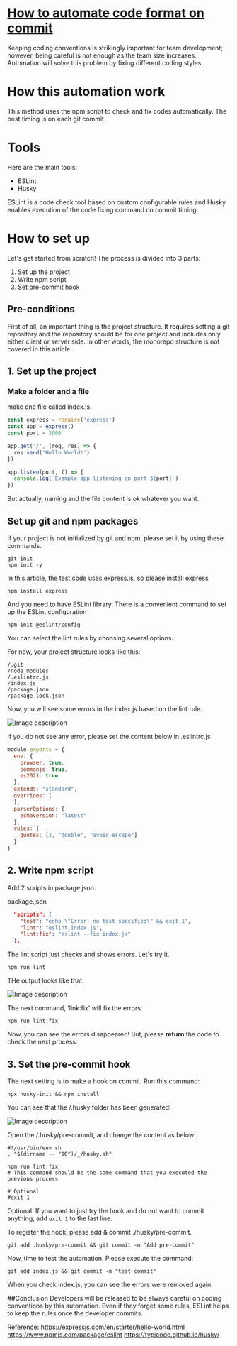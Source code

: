 # [How to automate code format on commit](https://dev.to/koich1/how-to-automate-format-your-code-on-commit-acn)


Keeping coding conventions is strikingly important for team development; however, being careful is not enough as the team size increases. Automation will solve this problem by fixing different coding styles.

# How this automation work
This method uses the npm script to check and fix codes automatically. The best timing is on each git commit.

# Tools
Here are the main tools:
- ESLint
- Husky

ESLint is a code check tool based on custom configurable rules and Husky enables execution of the code fixing command on commit timing.

# How to set up
Let's get started from scratch! The process is divided into 3 parts:

1. Set up the project
2. Write npm script
3. Set pre-commit hook

## Pre-conditions
First of all, an important thing is the project structure. It requires setting a git repository and the repository should be for one project and includes only either client or server side. In other words, the monorepo structure is not covered in this article.

## 1. Set up the project

### Make a folder and a file
make one file called index.js.
```js
const express = require('express')
const app = express()
const port = 3000

app.get('/', (req, res) => {
  res.send('Hello World!')
})

app.listen(port, () => {
  console.log(`Example app listening on port ${port}`)
})
```
But actually, naming and the file content is ok whatever you want.

## Set up git and npm packages
If your project is not initialized by git and npm, please set it by using these commands.

```
git init
npm init -y
```

In this article, the test code uses express.js, so please install express

```
npm install express
```

And you need to have ESLint library. There is a convenient command to set up the ESLint configuration

```
npm init @eslint/config
```
You can select the lint rules by choosing several options.

For now, your project structure looks like this:
```
/.git
/node_modules
/.eslintrc.js
/index.js
/package.json
/package-lock.json
```

Now, you will see some errors in the index.js based on the lint rule.


![Image description](https://dev-to-uploads.s3.amazonaws.com/uploads/articles/k99zhszq5rwgy8h7renb.png)



If you do not see any error, please set the content below in .eslintrc.js
```js
module.exports = {
  env: {
    browser: true,
    commonjs: true,
    es2021: true
  },
  extends: "standard",
  overrides: [
  ],
  parserOptions: {
    ecmaVersion: "latest"
  },
  rules: {
    quotes: [2, "double", "avoid-escape"]
  }
}
```

## 2. Write npm script

Add 2 scripts in package.json.

package.json
```json
  "scripts": {
    "test": "echo \"Error: no test specified\" && exit 1",
    "lint": "eslint index.js",
    "lint:fix": "eslint --fix index.js"
  },
```

The lint script just checks and shows errors. Let's try it.

```
npm run lint
```
THe output looks like that.

![Image description](https://dev-to-uploads.s3.amazonaws.com/uploads/articles/5i0zi98ji69gslipkxu4.png)

The next command, 'link:fix' will fix the errors.

```
npm run lint:fix
```
Now, you can see the errors disappeared!
But, please **return** the code to check the next process.

## 3. Set the pre-commit hook

The next setting is to make a hook on commit.
Run this command:

```
npx husky-init && npm install
```

You can see that the /.husky folder has been generated!

![Image description](https://dev-to-uploads.s3.amazonaws.com/uploads/articles/uc0uxmpac1azzimdzih4.png)

Open the /.husky/pre-commit, and change the content as below:
```
#!/usr/bin/env sh
. "$(dirname -- "$0")/_/husky.sh"

npm run lint:fix
# This command should be the same command that you executed the previous process

# Optional
#exit 1
```

Optional:
If you want to just try the hook and do not want to commit anything, add ``exit 1`` to the last line.

To register the hook, please add & commit ./husky/pre-commit.

```
git add .husky/pre-commit && git commit -m "Add pre-commit"
```

Now, time to test the automation. Please execute the command:
```
git add index.js && git commit -m "test commit"
```

When you check index.js, you can see the errors were removed again.

##Conclusion
Developers will be released to be always careful on coding conventions by this automation. Even if they forget some rules, ESLint helps to keep the rules once the developer commits.



Reference:
https://expressjs.com/en/starter/hello-world.html
https://www.npmjs.com/package/eslint
https://typicode.github.io/husky/